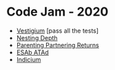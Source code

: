 # Code Jam - 2020

- [Vestigium](https://codingcompetitions.withgoogle.com/codejam/round/000000000019fd27/000000000020993c) [pass all the tests]
- [Nesting Depth](https://codingcompetitions.withgoogle.com/codejam/round/000000000019fd27/0000000000209a9f)
- [Parenting Partnering Returns](https://codingcompetitions.withgoogle.com/codejam/round/000000000019fd27/000000000020bdf9)
- [ESAb ATAd](https://codingcompetitions.withgoogle.com/codejam/round/000000000019fd27/0000000000209a9e)
- [Indicium](https://codingcompetitions.withgoogle.com/codejam/round/000000000019fd27/0000000000209aa0)
